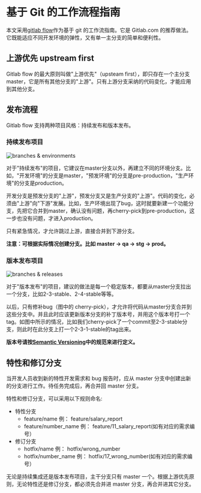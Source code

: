 # 基于 Git 的工作流程指南

本文采用[gitlab flow](https://docs.gitlab.com/ee/workflow/gitlab_flow.html)作为基于 git 的工作流指南。它是 Gitlab.com 的推荐做法。它既能适应不同开发环境的弹性，又有单一主分支的简单和便利性。

## 上游优先 upstream first

 Gitlab flow 的最大原则叫做"上游优先"（upsteam first），即只存在一个主分支master，它是所有其他分支的"上游"。只有上游分支采纳的代码变化，才能应用到其他分支。

## 发布流程

Gitlab flow 支持两种项目风格：持续发布和版本发布。

### 持续发布项目

![branches & environments](https://docs.gitlab.com/ee/workflow/environment_branches.png)

对于"持续发布"的项目，它建议在master分支以外，再建立不同的环境分支。比如，"开发环境"的分支是master，"预发环境"的分支是pre-production，"生产环境"的分支是production。

开发分支是预发分支的"上游"，预发分支又是生产分支的"上游"。代码的变化，必须由"上游"向"下游"发展。比如，生产环境出现了bug，这时就要新建一个功能分支，先把它合并到master，确认没有问题，再cherry-pick到pre-production，这一步也没有问题，才进入production。

只有紧急情况，才允许跳过上游，直接合并到下游分支。

**注意：可根据实际情况创建分支。比如 master -> qa -> stg -> prod。**

### 版本发布项目

![branches & releases](https://docs.gitlab.com/ee/workflow/release_branches.png)

对于"版本发布"的项目，建议的做法是每一个稳定版本，都要从master分支拉出一个分支，比如2-3-stable、2-4-stable等等。

以后，只有修补bug（图中的 cherry-pick），才允许将代码从master分支合并到这些分支中。并且此时应该更新版本分支的补丁版本号，并用这个版本号打一个tag。如图中所示的情况，比如我们cherry-pick了一个commit至2-3-stable分支，则此时在此分支上打一个2-3-1-stable的tag出来。

**版本号请按[Semantic Versioning](http://semver.org/)中的规范来进行定义。**

## 特性和修订分支

当开发人员收到新的特性开发需求和 bug 报告时，应从 master 分支中创建出新的分支进行工作。待任务完成后，再合并回 master  分支。

特性和修订分支，可以采用以下规则命名:

* 特性分支
    * feature/name 例： feature/salary_report
    * feature/number_name 例： feature/11\_salary\_report(如有对应的需求编号）
* 修订分支
    * hotfix/name 例： hotfix/wrong_number
    * hotfix/number_name 例： hotfix/17\_wrong\_number(如有对应的需求编号）




无论是持续集成还是版本发布项目，主干分支只有 master 一个。根据上游优先原则，无论特性还是修订分支，都必须先合并进 master 分支，再合并进其它分支。